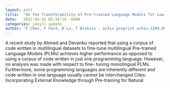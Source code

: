 ```yaml
---
layout: post
title:  "On the Transferability of Pre-trained Language Models for Low-Resource Programming Languages"
date:   2022-04-26 05:34:18 -0400
categories: jekyll update
author: "F Chen, F Fard, D Lo, T Bryksin - arXiv preprint arXiv:2204.09653, 2022"
---
```

A recent study by Ahmed and Devanbu reported that using a corpus of code written in multilingual datasets to fine-tune multilingual Pre-trained Language Models (PLMs) achieves higher performance as opposed to using a corpus of code written in just one programming language. However, no analysis was made with respect to fine- tuning monolingual PLMs. Furthermore, some programming languages are inherently different and code written in one language usually cannot be interchanged Cites: Incorporating External Knowledge through Pre-training for Natural